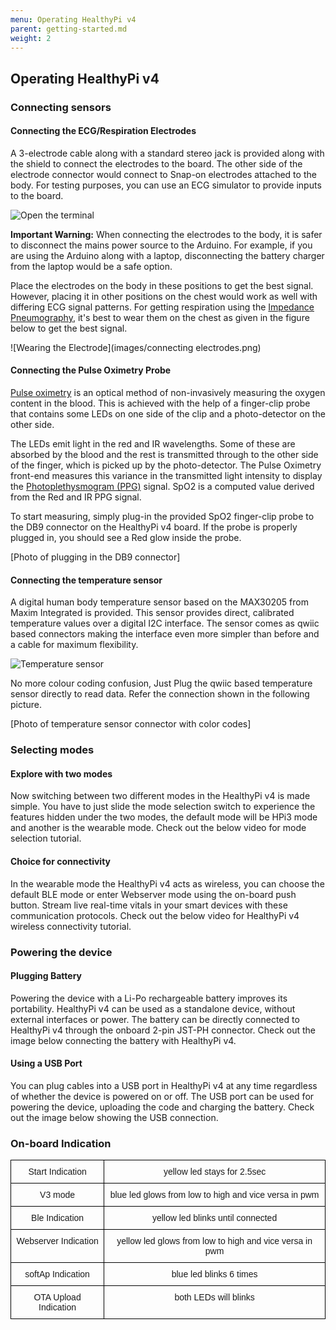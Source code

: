 ```yaml
---
menu: Operating HealthyPi v4
parent: getting-started.md
weight: 2
---
```


## Operating HealthyPi v4

### Connecting sensors

#### Connecting the ECG/Respiration Electrodes

A 3-electrode cable along with a standard stereo jack is provided along with the shield to connect the electrodes to the  board.
The other side of the electrode connector would connect to Snap-on electrodes attached to the body. For testing purposes, you can use an ECG simulator to provide inputs to the board.

![Open the terminal](images/hpi4-connect-ecg.jpg)

**Important Warning:**
When connecting the electrodes to the body, it is safer to disconnect the mains power source to the Arduino. For example, if  you are using the Arduino along with a laptop, disconnecting the battery charger from the laptop would be a safe option.

Place the electrodes on the body in these positions to get the best signal. However, placing it in other positions on the chest would work as well with differing ECG signal patterns. For getting respiration using the [Impedance Pneumography](http://www.ti.com/lit/an/sbaa181/sbaa181.pdf), it's best to wear them on the chest as given in the figure below to get the best signal.

![Wearing the Electrode](images/connecting electrodes.png)

#### Connecting the Pulse Oximetry Probe

[Pulse oximetry](https://en.wikipedia.org/wiki/Pulse_oximetry) is an optical method of non-invasively measuring the oxygen content in the blood. This is achieved with the help of a finger-clip probe that contains some LEDs on one side of the clip and a photo-detector on the other side.

The LEDs emit light in the red and IR wavelengths. Some of these are absorbed by the blood and the rest is transmitted through to the other side of  the finger, which is picked up by the photo-detector. The Pulse Oximetry front-end measures this variance in the transmitted light intensity to display the [Photoplethysmogram (PPG)](https://en.wikipedia.org/wiki/Photoplethysmogram) signal. SpO2 is a computed value derived from the Red and IR PPG signal.

To start measuring, simply plug-in the provided SpO2 finger-clip probe to the DB9 connector on the HealthyPi v4 board. If the probe is properly plugged in, you should see a Red glow inside the probe.

[Photo of plugging in the DB9 connector]

#### Connecting the temperature sensor

A digital human body temperature sensor based on the MAX30205 from Maxim Integrated is provided. This sensor provides direct, calibrated temperature values over a digital I2C interface. The sensor comes as qwiic based connectors making the interface even more simpler than before and a cable for maximum flexibility.

![Temperature sensor](images/hpi3-temperature.jpg)

No more colour coding confusion, Just Plug the qwiic based temperature sensor directly to read data. Refer the connection shown in the following picture.

[Photo of temperature sensor connector with color codes]

### Selecting modes

#### Explore with two modes

Now switching between two different modes in the HealthyPi v4 is  made simple. You have to just slide the mode selection switch to experience the features hidden under the two modes, the default mode will be HPi3 mode and another is the wearable mode. Check out the below video for mode selection tutorial.

#### Choice for connectivity

In the wearable mode the HealthyPi v4 acts as wireless, you can choose the default BLE mode or enter Webserver mode using the on-board push button. Stream live real-time vitals in your smart devices with these communication protocols. Check out the below video for HealthyPi v4 wireless connectivity tutorial.    

### Powering the device

#### Plugging Battery

Powering the device with a Li-Po rechargeable battery improves its portability. HealthyPi v4 can be used as a standalone device, without external interfaces or power. The battery can be directly connected to HealthyPi v4 through the onboard 2-pin JST-PH connector. Check out the image below connecting the battery with HealthyPi v4.

#### Using a USB Port

You can plug cables into a USB port in HealthyPi v4 at any time regardless of whether the device is powered on or off. The USB port can be used for powering the device, uploading the code and charging the battery. Check out the image below showing the USB connection.

### On-board Indication

<style type="text/css">
.tg  {border-collapse:collapse;border-spacing:0;}
.tg td{font-family:Arial, sans-serif;font-size:14px;padding:10px 5px;border-style:solid;border-width:1px;overflow:hidden;word-break:normal;border-color:black;}
.tg th{font-family:Arial, sans-serif;font-size:14px;font-weight:normal;padding:10px 5px;border-style:solid;border-width:1px;overflow:hidden;word-break:normal;border-color:black;}
.tg .tg-baqh{text-align:center;vertical-align:top}
.tg .tg-s268{text-align:left}
.tg .tg-nk0m{font-size:16px;font-family:Tahoma, Geneva, sans-serif !important;;text-align:left;vertical-align:top}
</style>
<table class="tg">

  <tr>
    <td class="tg-baqh">Start Indication</td>
    <td class="tg-baqh">yellow led stays for 2.5sec</td>

  </tr>
  <tr>
    <td class="tg-baqh">V3 mode </td>
    <td class="tg-baqh">blue led glows from low to high and vice versa in pwm</td>

  </tr>
  <tr>
    <td class="tg-baqh">Ble Indication</td>
    <td class="tg-baqh">yellow led blinks until connected</td>

  </tr>
  <tr>
    <td class="tg-baqh">Webserver Indication</td>
    <td class="tg-baqh">yellow led glows from low to high and vice versa in pwm</td>
  </tr>
  <tr>
    <td class="tg-baqh">softAp Indication</td>
    <td class="tg-baqh">blue led blinks 6 times</td>
  </tr>
  <tr>
    <td class="tg-baqh">OTA Upload Indication</td>
    <td class="tg-baqh">both LEDs will blinks</td>
  </tr>
</table>
